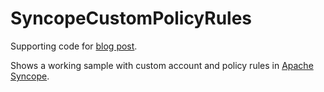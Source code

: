 # SyncopeCustomPolicyRules
Supporting code for [blog post](http://blog.tirasa.net/dynamic-springs--at-transactional.html).

Shows a working sample with custom account and policy rules in [Apache Syncope](http://syncope.apache.org).
